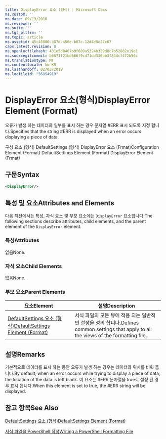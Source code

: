 ```yaml
---
title: DisplayError 요소 (형식) | Microsoft Docs
ms.custom: ''
ms.date: 09/13/2016
ms.reviewer: ''
ms.suite: ''
ms.tgt_pltfrm: ''
ms.topic: article
ms.assetid: 45c45800-a87d-456e-b07c-12d4d8c27c67
caps.latest.revision: 8
ms.openlocfilehash: 431e5d8407b9f689a5224b329d8c7b52802e19e1
ms.sourcegitcommit: b6871f21bd666f9cd71dd336bb3f844cf472b56c
ms.translationtype: MT
ms.contentlocale: ko-KR
ms.lasthandoff: 02/03/2019
ms.locfileid: "56854919"
---
```

# <a name="displayerror-element-format"></a><span data-ttu-id="69a8f-102">DisplayError 요소(형식)</span><span class="sxs-lookup"><span data-stu-id="69a8f-102">DisplayError Element (Format)</span></span>

<span data-ttu-id="69a8f-103">오류가 발생 하는 데이터의 일부를 표시 하는 경우 문자열 #ERR 표시 되도록 지정 합니다.</span><span class="sxs-lookup"><span data-stu-id="69a8f-103">Specifies that the string #ERR is displayed when an error occurs displaying a piece of data.</span></span>

<span data-ttu-id="69a8f-104">구성 요소 (형식) DefaultSettings (형식) DisplayError 요소 (Frmat)</span><span class="sxs-lookup"><span data-stu-id="69a8f-104">Configuration Element (Format) DefaultSettings Element (Format) DisplayError Element (Frmat)</span></span>

## <a name="syntax"></a><span data-ttu-id="69a8f-105">구문</span><span class="sxs-lookup"><span data-stu-id="69a8f-105">Syntax</span></span>

```xml
<DisplayError/>
```

## <a name="attributes-and-elements"></a><span data-ttu-id="69a8f-106">특성 및 요소</span><span class="sxs-lookup"><span data-stu-id="69a8f-106">Attributes and Elements</span></span>

<span data-ttu-id="69a8f-107">다음 섹션에서는 특성, 자식 요소 및 부모 요소에는 `DisplayError` 요소입니다.</span><span class="sxs-lookup"><span data-stu-id="69a8f-107">The following sections describe attributes, child elements, and the parent element of the `DisplayError` element.</span></span>

### <a name="attributes"></a><span data-ttu-id="69a8f-108">특성</span><span class="sxs-lookup"><span data-stu-id="69a8f-108">Attributes</span></span>

<span data-ttu-id="69a8f-109">없음</span><span class="sxs-lookup"><span data-stu-id="69a8f-109">None.</span></span>

### <a name="child-elements"></a><span data-ttu-id="69a8f-110">자식 요소</span><span class="sxs-lookup"><span data-stu-id="69a8f-110">Child Elements</span></span>

<span data-ttu-id="69a8f-111">없음</span><span class="sxs-lookup"><span data-stu-id="69a8f-111">None.</span></span>

### <a name="parent-elements"></a><span data-ttu-id="69a8f-112">부모 요소</span><span class="sxs-lookup"><span data-stu-id="69a8f-112">Parent Elements</span></span>

|<span data-ttu-id="69a8f-113">요소</span><span class="sxs-lookup"><span data-stu-id="69a8f-113">Element</span></span>|<span data-ttu-id="69a8f-114">설명</span><span class="sxs-lookup"><span data-stu-id="69a8f-114">Description</span></span>|
|-------------|-----------------|
|[<span data-ttu-id="69a8f-115">DefaultSettings 요소 (형식)</span><span class="sxs-lookup"><span data-stu-id="69a8f-115">DefaultSettings Element (Format)</span></span>](./defaultsettings-element-format.md)|<span data-ttu-id="69a8f-116">서식 파일의 모든 뷰에 적용 되는 일반적인 설정을 정의 합니다.</span><span class="sxs-lookup"><span data-stu-id="69a8f-116">Defines common settings that apply to all the views of the formatting file.</span></span>|

## <a name="remarks"></a><span data-ttu-id="69a8f-117">설명</span><span class="sxs-lookup"><span data-stu-id="69a8f-117">Remarks</span></span>

<span data-ttu-id="69a8f-118">기본적으로 데이터를 표시 하는 동안 오류가 발생 하는 경우는 데이터의 위치를 비워 둡니다.</span><span class="sxs-lookup"><span data-stu-id="69a8f-118">By default, when an error occurs while trying to display a piece of data, the location of the data is left blank.</span></span> <span data-ttu-id="69a8f-119">이 요소는 #ERR 문자열을 true로 설정 된 경우 표시 됩니다.</span><span class="sxs-lookup"><span data-stu-id="69a8f-119">When this element is set to true, the #ERR string will be displayed.</span></span>

## <a name="see-also"></a><span data-ttu-id="69a8f-120">참고 항목</span><span class="sxs-lookup"><span data-stu-id="69a8f-120">See Also</span></span>

[<span data-ttu-id="69a8f-121">DefaultSettings 요소 (형식)</span><span class="sxs-lookup"><span data-stu-id="69a8f-121">DefaultSettings Element (Format)</span></span>](./defaultsettings-element-format.md)

[<span data-ttu-id="69a8f-122">서식 파일을 PowerShell 작성</span><span class="sxs-lookup"><span data-stu-id="69a8f-122">Writing a PowerShell Formatting File</span></span>](./writing-a-powershell-formatting-file.md)
